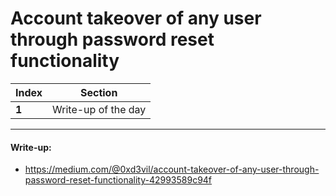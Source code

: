 # Account takeover of any user through password reset functionality

Index | Section
--- | ---
**1** | Write-up of the day

___


#### Write-up: 

* https://medium.com/@0xd3vil/account-takeover-of-any-user-through-password-reset-functionality-42993589c94f
